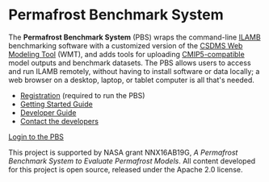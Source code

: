 # Permafrost Benchmark System

The **Permafrost Benchmark System** (PBS)
wraps the command-line
[ILAMB](https://bitbucket.org/ncollier/ilamb)
benchmarking software with a customized version of the
[CSDMS Web Modeling Tool](https://csdms.colorado.edu/wiki/CSDMS_Web_Modeling_Tool)
(WMT), and adds tools for uploading
[CMIP5-compatible](https://cmip.llnl.gov/cmip5/output_req.html)
model outputs and benchmark datasets.
The PBS allows users to access and run ILAMB remotely,
without having to install software or data locally;
a web browser on a desktop, laptop, or tablet computer
is all that's needed.

* [Registration](https://goo.gl/forms/soVkta4cjCXJFf3K2) (required to run the PBS)
* [Getting Started Guide](https://csdms.colorado.edu/pbs/user/)
* [Developer Guide](https://csdms.colorado.edu/pbs/developer/)
* [Contact the developers](mailto:csdmssupport@colorado.edu?subject=PBS%20information)

<a href="https://csdms.colorado.edu/pbs" class="button">Login to the PBS</a>

This project is supported by
NASA grant NNX16AB19G,
*A Permafrost Benchmark System to Evaluate Permafrost Models*.
All content developed for this project is open source,
released under the Apache 2.0 license.
